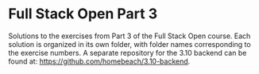 # Full Stack Open Part 3

Solutions to the exercises from Part 3 of the Full Stack Open course. Each solution is organized in its own folder, with folder names corresponding to the exercise numbers. A separate repository for the 3.10 backend can be found at: https://github.com/homebeach/3.10-backend.